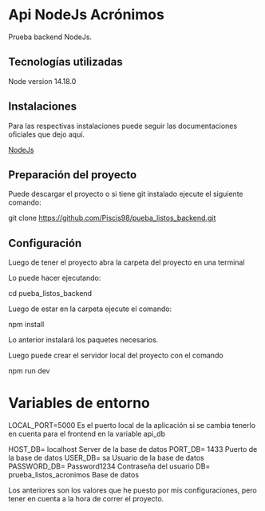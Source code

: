 # Api NodeJs Acrónimos

Prueba backend NodeJs.

## Tecnologías utilizadas

Node version 14.18.0

## Instalaciones

Para las respectivas instalaciones puede seguir las documentaciones oficiales que dejo aquí.

[NodeJs](https://nodejs.org/es/download/)

## Preparación del proyecto

Puede descargar el proyecto o si tiene git instalado ejecute el siguiente comando:

git clone https://github.com/Piscis98/pueba_listos_backend.git

## Configuración

Luego de tener el proyecto abra la carpeta del proyecto en una terminal  

Lo puede hacer ejecutando:

cd pueba_listos_backend

Luego de estar en la carpeta ejecute el comando:

npm install

Lo anterior instalará los paquetes necesarios.

Luego puede crear el servidor local del proyecto con el comando

npm run dev

# Variables de entorno

LOCAL_PORT=5000 Es el puerto local de la aplicación si se cambia tenerlo en cuenta para el frontend en la variable api_db

HOST_DB= localhost Server de la base de datos
PORT_DB= 1433 Puerto de la base de datos
USER_DB= sa Usuario de la base de datos
PASSWORD_DB= Password1234 Contraseña del usuario
DB= prueba_listos_acronimos Base de datos 

Los anteriores son los valores que he puesto por mis configuraciones, pero tener en cuenta a la hora de correr el proyecto.
